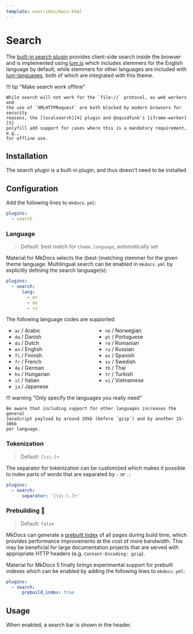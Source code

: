 ```yaml
---
template: overrides/main.html
---
```


# Search

The [built-in search plugin][1] provides client-side search inside the browser
and is implemented using [lunr.js][2] which includes stemmers for the English
language by default, while stemmers for other languages are included with 
[lunr-languages][3], both of which are integrated with this theme.

!!! tip "Make search work offline"

    While search will not work for the `file://` protocol, as web workers and
    the use of `XMLHTTPRequest` are both blocked by modern browsers for security
    reasons, the [localsearch][4] plugin and @squidfunk's [iframe-worker][5]
    polyfill add support for cases where this is a mandatory requirement, e.g.,
    for offline use.

  [1]: https://www.mkdocs.org/user-guide/configuration/#search
  [2]: https://lunrjs.com
  [3]: https://github.com/MihaiValentin/lunr-languages
  [4]: https://github.com/wilhelmer/mkdocs-localsearch
  [5]: https://github.com/squidfunk/iframe-worker

## Installation

The search plugin is a built-in plugin, and thus doesn't need to be installed.

## Configuration

Add the following lines to `mkdocs.yml`:

``` yaml
plugins:
  - search
```

### Language

> Default: best match for `theme.language`, automatically set

Material for MkDocs selects the (best-)matching stemmer for the given theme
language. Multilingual search can be enabled in `mkdocs.yml` by explicitly
defining the search language(s):

``` yaml
plugins:
  - search:
      lang:
        - en
        - de
        - ru
```

The following language codes are supported:

<style>
  .md-language-list {
    -webkit-columns: 2;
       -moz-columns: 2;
            columns: 2;
  }
  .md-language-list li {
    -webkit-column-break-inside: avoid;
              page-break-inside: avoid;
                   break-inside: avoid;
  }
</style>
<ul class="md-language-list">
  <li><code>ar</code> / Arabic</li>
  <li><code>da</code> / Danish</li>
  <li><code>du</code> / Dutch</li>
  <li><code>en</code> / English</li>
  <li><code>fi</code> / Finnish</li>
  <li><code>fr</code> / French</li>
  <li><code>de</code> / German</li>
  <li><code>hu</code> / Hungarian</li>
  <li><code>it</code> / Italian</li>
  <li><code>ja</code> / Japanese</li>
  <li><code>no</code> / Norwegian</li>
  <li><code>pt</code> / Portuguese</li>
  <li><code>ro</code> / Romanian</li>
  <li><code>ru</code> / Russian</li>
  <li><code>es</code> / Spanish</li>
  <li><code>sv</code> / Swedish</li>
  <li><code>th</code> / Thai</li>
  <li><code>tr</code> / Turkish</li>
  <li><code>vi</code> / Vietnamese</li>
</ul>

!!! warning "Only specify the languages you really need"

    Be aware that including support for other languages increases the general
    JavaScript payload by around 20kb (before `gzip`) and by another 15-30kb
    per language.

### Tokenization

> Default: `[\s\-]+`

The separator for tokenization can be customized which makes it possible to
index parts of words that are separated by `-` or `.`:

``` yaml
plugins:
  - search:
      separator: '[\s\-\.]+'
```

### Prebuilding :hatching_chick:

> Default: `false`

MkDocs can generate a [prebuilt index][6] of all pages during build time, which
provides performance improvements at the cost of more bandwidth. This may be
beneficial for large documentation projects that are served with appropriate
HTTP headers (e.g. `Content-Encoding: gzip`).

Material for MkDocs 5 finally brings experimental support for prebuilt indexes
which can be enabled by adding the following lines to `mkdocs.yml`:

``` yaml
plugins:
  - search:
      prebuild_index: true
```

  [6]: https://www.mkdocs.org/user-guide/configuration/#prebuild_index

## Usage

When enabled, a search bar is shown in the header.
